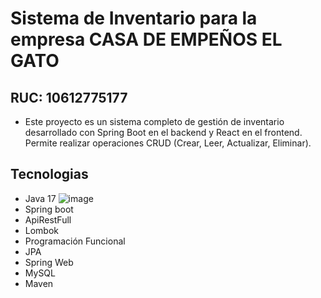 # Sistema de Inventario para la empresa CASA DE EMPEÑOS EL GATO
## RUC: 10612775177
* Este proyecto es un sistema completo de gestión de inventario desarrollado con Spring Boot en el backend y React en el frontend. Permite realizar operaciones CRUD (Crear, Leer, Actualizar, Eliminar).
## Tecnologias
* Java 17
![image](https://img.icons8.com/3d-fluency/94/java-coffee-cup-logo.png)
* Spring boot
* ApiRestFull
* Lombok
* Programación Funcional
* JPA
* Spring Web
* MySQL
* Maven
